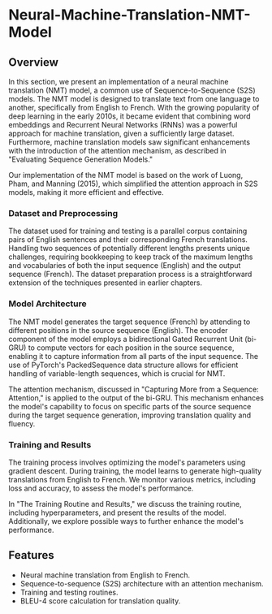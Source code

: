 ﻿# Neural-Machine-Translation-NMT-Model
## Overview

In this section, we present an implementation of a neural machine translation (NMT) model, a common use of Sequence-to-Sequence (S2S) models. The NMT model is designed to translate text from one language to another, specifically from English to French. With the growing popularity of deep learning in the early 2010s, it became evident that combining word embeddings and Recurrent Neural Networks (RNNs) was a powerful approach for machine translation, given a sufficiently large dataset. Furthermore, machine translation models saw significant enhancements with the introduction of the attention mechanism, as described in "Evaluating Sequence Generation Models."

Our implementation of the NMT model is based on the work of Luong, Pham, and Manning (2015), which simplified the attention approach in S2S models, making it more efficient and effective.

### Dataset and Preprocessing

The dataset used for training and testing is a parallel corpus containing pairs of English sentences and their corresponding French translations. Handling two sequences of potentially different lengths presents unique challenges, requiring bookkeeping to keep track of the maximum lengths and vocabularies of both the input sequence (English) and the output sequence (French). The dataset preparation process is a straightforward extension of the techniques presented in earlier chapters.

### Model Architecture

The NMT model generates the target sequence (French) by attending to different positions in the source sequence (English). The encoder component of the model employs a bidirectional Gated Recurrent Unit (bi-GRU) to compute vectors for each position in the source sequence, enabling it to capture information from all parts of the input sequence. The use of PyTorch's PackedSequence data structure allows for efficient handling of variable-length sequences, which is crucial for NMT.

The attention mechanism, discussed in "Capturing More from a Sequence: Attention," is applied to the output of the bi-GRU. This mechanism enhances the model's capability to focus on specific parts of the source sequence during the target sequence generation, improving translation quality and fluency.

### Training and Results

The training process involves optimizing the model's parameters using gradient descent. During training, the model learns to generate high-quality translations from English to French. We monitor various metrics, including loss and accuracy, to assess the model's performance.

In "The Training Routine and Results," we discuss the training routine, including hyperparameters, and present the results of the model. Additionally, we explore possible ways to further enhance the model's performance.
## Features

- Neural machine translation from English to French.
- Sequence-to-sequence (S2S) architecture with an attention mechanism.
- Training and testing routines.
- BLEU-4 score calculation for translation quality.
